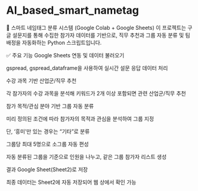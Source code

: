 # AI_based_smart_nametag

🧠 스마트 네임태그 분류 시스템 (Google Colab + Google Sheets)
이 프로젝트는 구글 설문지를 통해 수집한 참가자 데이터를 기반으로, 직무 추천과 그룹 자동 분류 및 팀 배정을 자동화하는 Python 스크립트입니다.

✅ 주요 기능
Google Sheets 연동 및 데이터 불러오기

gspread, gspread_dataframe을 사용하여 실시간 설문 응답 데이터 처리

수강 과목 기반 산업군/직무 추천

각 참가자의 수강 과목을 분석해 키워드가 2개 이상 포함되면 관련 산업군/직무 추천

참가 목적/관심 분야 기반 그룹 자동 분류

미리 정의된 조건에 따라 참가자의 목적과 관심을 분석하여 그룹 지정

단, ‘흥미’만 있는 경우는 “기타”로 분류

그룹당 최대 5명으로 소그룹 자동 편성

자동 분류된 그룹을 기준으로 인원을 나누고, 같은 그룹 참가자 리스트 생성

결과 Google Sheet(Sheet2)로 저장

최종 데이터는 Sheet2에 자동 저장되어 웹 상에서 확인 가능

